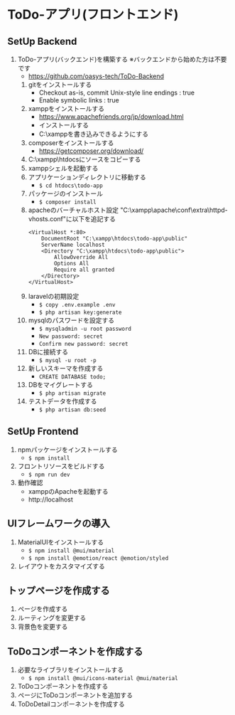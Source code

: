 # ToDo-アプリ(フロントエンド)

## SetUp Backend
1. ToDo-アプリ(バックエンド)を構築する ※バックエンドから始めた方は不要です
    - https://github.com/oasys-tech/ToDo-Backend
    1. gitをインストールする
        * Checkout as-is, commit Unix-style line endings : true
        * Enable symbolic links : true
    1. xamppをインストールする
        * https://www.apachefriends.org/jp/download.html
        * インストールする
        * C:\xamppを書き込みできるようにする
    1. composerをインストールする
        * https://getcomposer.org/download/
    1. C:\xampp\htdocsにソースをコピーする
    1. xamppシェルを起動する
    1. アプリケーションディレクトリに移動する
        * `$ cd htdocs\todo-app`
    1. パッケージのインストール
        * `$ composer install`
    1. apacheのバーチャルホスト設定
        "C:\xampp\apache\conf\extra\httpd-vhosts.conf"に以下を追記する
        ```
        <VirtualHost *:80>
            DocumentRoot "C:\xampp\htdocs\todo-app\public"
            ServerName localhost
            <Directory "C:\xampp\htdocs\todo-app\public">
                AllowOverride All
                Options All
                Require all granted
            </Directory>
        </VirtualHost>
        ```
    1. laravelの初期設定
        * `$ copy .env.example .env`
        * `$ php artisan key:generate`
    1. mysqlのパスワードを設定する
        * `$ mysqladmin -u root password`
        * `New password: secret`
        * `Confirm new password: secret`
    1. DBに接続する
        * `$ mysql -u root -p`
    1. 新しいスキーマを作成する
        * `CREATE DATABASE todo;`
    1. DBをマイグレートする
        * `$ php artisan migrate`
    1. テストデータを作成する
        * `$ php artisan db:seed`

## SetUp Frontend
1. npmパッケージをインストールする
    * `$ npm install`
1. フロントリソースをビルドする
    * `$ npm run dev`
1. 動作確認
    * xamppのApacheを起動する
    * http://localhost

## UIフレームワークの導入
1. MaterialUIをインストールする
    * `$ npm install @mui/material`
    * `$ npm install @emotion/react @emotion/styled`
1. レイアウトをカスタマイズする

## トップページを作成する
1. ページを作成する
1. ルーティングを変更する
1. 背景色を変更する

## ToDoコンポーネントを作成する
1. 必要なライブラリをインストールする
    * `$ npm install @mui/icons-material @mui/material`
1. ToDoコンポーネントを作成する
1. ページにToDoコンポーネントを追加する
1. ToDoDetailコンポーネントを作成する
